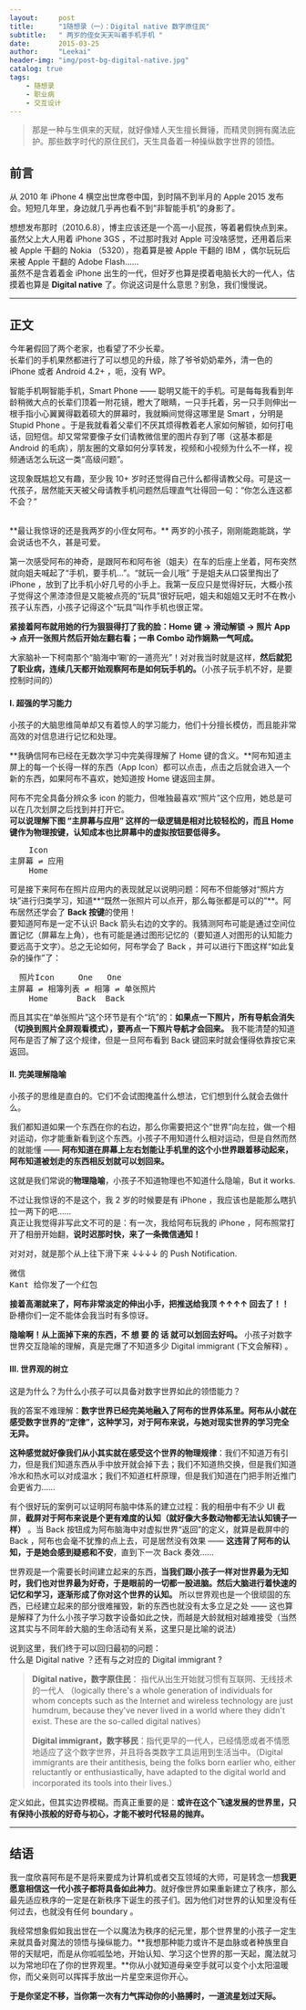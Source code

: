 ```yaml
---
layout:     post
title:      "1随想录（一）：Digital native 数字原住民"
subtitle:   " 两岁的侄女天天叫着手机手机 "
date:       2015-03-25 
author:     "Leekai"
header-img: "img/post-bg-digital-native.jpg"
catalog: true
tags:
    - 随想录
    - 职业病
    - 交互设计
---
```


> 那是一种与生俱来的天赋，就好像矮人天生擅长舞锤，而精灵则拥有魔法庇护。那些数字时代的原住民们，天生具备着一种操纵数字世界的领悟。

## 前言

从 2010 年 iPhone 4 横空出世席卷中国，到时隔不到半月的 Apple 2015 发布会。短短几年里，身边就几乎再也看不到“非智能手机”的身影了。

想想发布那时（2010.6.8），博主应该还是一个高一小屁孩，等着暑假快点到来。虽然父上大人用着 iPhone 3GS ，不过那时我对 Apple 可没啥感觉，还用着后来被 Apple 干翻的 Nokia （5320），抱着算是被 Apple 干翻的 IBM ，偶尔玩玩后来被 Apple 干翻的 Adobe Flash……  
虽然不是含着着金 iPhone 出生的一代，但好歹也算是摸着电脑长大的一代人，估摸着也算是 **Digital native** 了。你说这词是什么意思？别急，我们慢慢说。


---

## 正文

今年暑假回了两个老家，也看望了不少长辈。  
长辈们的手机果然都进行了可以想见的升级，除了爷爷奶奶辈外，清一色的 iPhone 或者 Android 4.2+ ，呃，没有 WP。

智能手机啊智能手机，Smart Phone —— 聪明又能干的手机。可是每每我看到年龄稍微大点的长辈们顶着一附花镜，瞪大了眼睛，一只手托着，另一只手则伸出一根手指小心翼翼得戳着硕大的屏幕时，我就瞬间觉得这哪里是 Smart ，分明是 Stupid Phone 。于是我就看着父辈们不厌其烦得教着老人家如何解锁，如何打电话，回短信。却又常常要像子女们请教微信里的图片存到了哪（这基本都是 Android 的毛病），朋友圈的文章如何分享转发，视频和小视频为什么不一样，视频通话怎么玩这一类“高级问题”。  

这现象既尴尬又有趣，至少我 10+ 岁时还觉得自己什么都得请教父母。可是这一代孩子，居然能天天被父母请教手机问题然后理直气壮得回一句：“你怎么连这都不会？”  

<br>
**最让我惊讶的还是我两岁的小侄女阿布。**  
两岁的小孩子，刚刚能跑能跳，学会说话也不久，甚是可爱。

第一次感受阿布的神奇，是跟阿布和阿布爸（姐夫）在车的后座上坐着，阿布突然就向姐夫喊起了“手机，要手机…”。“就玩一会儿哦” 于是姐夫从口袋里掏出了 iPhone ，放到了比手机小好几号的小手上。我第一反应只是觉得好玩，大概小孩子觉得这个黑漆漆但是又能被点亮的“玩具”很好玩吧，姐夫和姐姐又无时不在教小孩子认东西，小孩子记得这个“玩具”叫作手机也很正常。

**紧接着阿布就用她的行为狠狠得打了我的脸：Home 键 → 滑动解锁 → 照片 App → 点开一张照片然后开始左翻右看；一串 Combo 动作娴熟一气呵成。**  

大家脑补一下柯南那个“脑海中‘唰’的一道亮光”！对对我当时就是这样，**然后就犯了职业病，连续几天都开始观察阿布是如何玩手机的。**（小孩子玩手机不好，是要控制时间的）


#### I. 超强的学习能力

小孩子的大脑思维简单却又有着惊人的学习能力，他们十分擅长模仿，而且能非常高效的对信息进行记忆和处理。

**我确信阿布已经在无数次学习中完美得理解了 Home 键的含义。**阿布知道主屏上的每一个长得一样的东西（App Icon）都可以点击，点击之后就会进入一个新的东西，如果阿布不喜欢，她知道按 Home 键返回主屏。

阿布不完全具备分辨众多 icon 的能力，但唯独最喜欢“照片”这个应用，她总是可以在几次划屏之后找到并打开它。  
**可以说理解下图 “主屏幕与应用” 这样的一级逻辑是相对比较轻松的，而且 Home 键作为物理按键，认知成本也比屏幕中的虚拟按钮要低得多。**

<pre>
    Icon
主屏幕 ⇌ 应用
    Home 
</pre>

可是接下来阿布在照片应用内的表现就足以说明问题：阿布不但能够对“照片方块”进行归类学习，知道**“既然一张照片可以点开，那么每张都是可以的”**。阿布居然还学会了 **Back 按键**的使用！  
要知道阿布是一定不认识 Back 箭头右边的文字的。我猜测阿布可能是通过空间位置记忆（屏幕左上角），也有可能是通过图形记忆的（要知道人对图形的认知能力要远高于文字）。总之无论如何，阿布学会了 Back ，并可以进行下图这样“如此复杂的操作”了：

<pre>
  照片Icon     One   One
主屏幕 ⇌ 相簿列表 ⇌ 相簿 ⇌ 单张照片
    Home      Back  Back
</pre>

而且其实在“单张照片”这个环节是有个“坑”的：**如果点一下照片，所有导航会消失（切换到照片全屏观看模式），要再点一下照片导航才会回来。** 我不能清楚的知道阿布是否了解了这个规律，但是一旦阿布看到 Back 键回来时就会懂得依靠按它来返回。


#### II. 完美理解隐喻

小孩子的思维是直白的。它们不会试图掩盖什么想法，它们想到什么就会去做什么。

我们都知道如果一个东西在你的右边，那么你需要把这个“世界”向左拉，做一个相对运动，你才能重新看到这个东西。小孩子不用知道什么相对运动，但是自然而然的就能懂 —— **阿布知道在屏幕上左右划能让手机里的这个小世界跟着移动起来，阿布知道被划走的东西相反划就可以划回来。**

这就是我们常说的**物理隐喻**，小孩子不知道物理也不知道什么隐喻，But it works.

不过让我惊讶的不是这个，我 2 岁的时候要是有 iPhone ，我应该也是能那么瞎扒拉一两下的吧……  
真正让我觉得非写此文不可的是：有一次，我给阿布玩我的 iPhone ，阿布照常打开了相册开始翻，**说时迟那时快，来了一条微信通知！**

对对对，就是那个从上往下滑下来 ↓↓↓↓ 的 Push Notification.

<pre>
微信 
Kant 给你发了一个红包 
</pre>

**接着高潮就来了，阿布非常淡定的伸出小手，把推送给我顶 ↑↑↑↑ 回去了！！**  
卧槽你们一定不能体会我当时有多惊讶。

**隐喻啊！从上面掉下来的东西，不 想 要 的 话 就可以划回去好吗。** 小孩子对数字世界交互隐喻的理解，真是完爆了不知道多少 Digital immigrant (下文会解释) 。


####  III. 世界观的树立

这是为什么？为什么小孩子可以具备对数字世界如此的领悟能力？

我的答案不难理解：**数字世界已经完美地融入了阿布的世界体系里。阿布从小就在感受数字世界的“定律”，这种学习，对于阿布来说，与她对现实世界的学习完全无异。**

**这种感觉就好像我们从小其实就在感受这个世界的物理规律**：我们不知道万有引力，但是我们知道东西从手中放开就会掉下去；我们不知道热交换，但是我们知道冷水和热水可以对成温水；我们不知道杠杆原理，但是我们知道在门把手附近推门会更省力……

有个很好玩的案例可以证明阿布脑中体系的建立过程：我的相册中有不少 UI 截屏，**截屏对于阿布来说是个更有难度的认知（就好像大多数动物都无法认知镜子一样）** 。当 Back 按钮成为阿布脑海中对虚拟世界“返回”的定义，就算是截屏中的 Back ，阿布也会毫不犹豫的点上去，可是居然没有效果 —— **这违背了阿布的认知，于是她会感到疑惑和不安**，直到下一次 Back 奏效……

世界观是一个需要长时间建立起来的东西，**当我们跟小孩子一样对世界最为无知时，我们也对世界最为好奇，于是眼前的一切都一股进脑。然后大脑进行着快速的记忆和学习，逐渐形成了你对这个世界的认知。**
所以世界观也是一个很顽固的东西，已经建立起来的部分很难摧毁，新的东西也就没有太多立足之处 —— 这也算是解释了为什么小孩子学习数字设备如此之快，而越是大龄就相对越难接受（当然这其实与不同年龄大脑的生命活动有关系，这里只是比喻的说法）

说到这里，我们终于可以回归最初的问题：  
什么是 Digital native ？还有与之对应的 Digital immigrant ?

> **Digital native，数字原住民**： 指代从出生开始就习惯有互联网、无线技术的一代人 （logically there's a whole generation of individuals for whom concepts such as the Internet and wireless technology are just humdrum, because they've never lived in a world where they didn't exist. These are the so-called digital natives）
>    
>  **Digital immigrant，数字移民**：指代更早的一代人，已经情愿或者不情愿地适应了这个数字世界，并且将各类数字工具运用到生活当中。（Digital immigrants are their antithesis, being the folks born earlier who, either reluctantly or enthusiastically, have adapted to the digital world and incorporated its tools into their lives.）

定义如此，但其实边界模糊。而真正重要的是：**或许在这个飞速发展的世界里，只有保持小孩般的好奇与初心，才能不被时代轻易的抛弃。**

---

## 结语

我一度欣喜阿布是不是将来要成为计算机或者交互领域的大师，可是转念一想**我更愿意相信这一代小孩子都将具备如此神力**。就好像世界如果重新建立了秩序，那么最先适应秩序的一定是在新秩序下诞生的孩子们。因为他们对世界的认知里没有任何过去，也就没有任何 boundary 。

我经常想象假如我出世在一个以魔法为秩序的纪元里，那个世界里的小孩子一定生来就具备对魔法的领悟与操纵能力。**我想那种能力或许不是血脉或者种族里自带的天赋吧，而是从你呱呱坠地，开始认知、学习这个世界的那一天起，魔法就习以为常地印在了你的世界观里。**你从小就知道母亲空手就可以变个小太阳温暖你，而父亲则可以挥挥手放出一片星空来逗你开心。

**于是你坚定不移，当你第一次有力气挥动你的小胳膊时，一道流星划过天际。**


